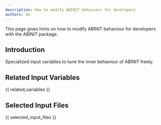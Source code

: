 ```yaml
---
description: How to modify ABINIT behaviour for developers
authors: XG
---
```

<!--- This is the source file for this topics. Can be edited. -->

This page gives hints on how to modify ABINIT behaviour for developers with the ABINIT package.

## Introduction

Specialized input variables to tune the inner behaviour of ABINIT freely.


## Related Input Variables

{{ related_variables }}

## Selected Input Files

{{ selected_input_files }}

